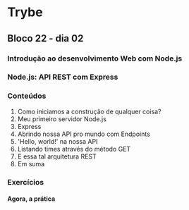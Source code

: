 # Trybe
## Bloco 22 - dia 02
### Introdução ao desenvolvimento Web com Node.js
### Node.js: API REST com Express

### Conteúdos

1. Como iniciamos a construção de qualquer coisa?
2. Meu primeiro servidor Node.js
3. Express
4. Abrindo nossa API pro mundo com Endpoints
5. 'Hello, world!' na nossa API
6. Listando times através do método GET
7. E essa tal arquitetura REST
8. Em suma

### Exercícios
#### Agora, a prática